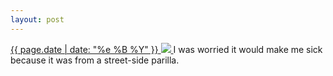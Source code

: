 ```yaml
---
layout: post
---
```


<p>
  <a href="/94">
    <time>{{ page.date | date: "%e %B %Y" }}</time>
    <img src="{{ site.assets_url }}/94.jpg">
  </a>
  I was worried it would make me sick because it was from a street-side parilla.
</p>
